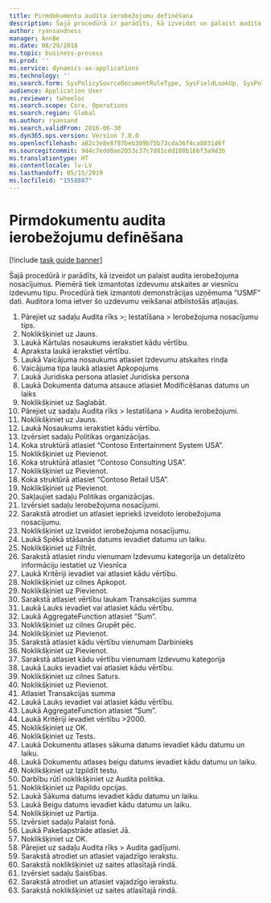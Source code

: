 ```yaml
---
title: Pirmdokumentu audita ierobežojumu definēšana
description: Šajā procedūrā ir parādīts, kā izveidot un palaist audita ierobežojuma nosacījumus.
author: ryansandness
manager: AnnBe
ms.date: 08/29/2018
ms.topic: business-process
ms.prod: ''
ms.service: dynamics-ax-applications
ms.technology: ''
ms.search.form: SysPolicySourceDocumentRuleType, SysFieldLookUp, SysPolicyListPage, SysPolicy, AuditPolicyRule, SysQueryForm, SysQueryFieldLookUp, AuditPolicyDateSelection, AuditPolicyAdditionalOption, BatchJob, CaseDetail
audience: Application User
ms.reviewer: twheeloc
ms.search.scope: Core, Operations
ms.search.region: Global
ms.author: ryansand
ms.search.validFrom: 2016-06-30
ms.dyn365.ops.version: Version 7.0.0
ms.openlocfilehash: a82c3e8e8787beb309b75b73cda36f4ca8031d6f
ms.sourcegitcommit: 9d4c7edd0ae2053c37c7d81cdd180b16bf3a9d3b
ms.translationtype: HT
ms.contentlocale: lv-LV
ms.lasthandoff: 05/15/2019
ms.locfileid: "1558887"
---
```

# <a name="define-audit-policies-for-source-documents"></a>Pirmdokumentu audita ierobežojumu definēšana

[!include [task guide banner](../../includes/task-guide-banner.md)]

Šajā procedūrā ir parādīts, kā izveidot un palaist audita ierobežojuma nosacījumus. Piemērā tiek izmantotas izdevumu atskaites ar viesnīcu izdevumu tipu. Procedūrā tiek izmantoti demonstrācijas uzņēmuma “USMF” dati. Auditora loma ietver šo uzdevumu veikšanai atbilstošās atļaujas.

1. Pārejiet uz sadaļu Audita rīks >; Iestatīšana > Ierobežojuma nosacījumu tips.
2. Noklikšķiniet uz Jauns.
3. Laukā Kārtulas nosaukums ierakstiet kādu vērtību.
4. Apraksta laukā ierakstiet vērtību.
5. Laukā Vaicājuma nosaukums atlasiet Izdevumu atskaites rinda
6. Vaicājuma tipa laukā atlasiet Apkopojums
7. Laukā Juridiska persona atlasiet Juridiska persona
8. Laukā Dokumenta datuma atsauce atlasiet Modificēšanas datums un laiks
9. Noklikšķiniet uz Saglabāt.
10. Pārejiet uz sadaļu Audita rīks > Iestatīšana > Audita ierobežojumi.
11. Noklikšķiniet uz Jauns.
12. Laukā Nosaukums ierakstiet kādu vērtību.
13. Izvērsiet sadaļu Politikas organizācijas.
14. Koka struktūrā atlasiet “Contoso Entertainment System USA”.
15. Noklikšķiniet uz Pievienot.
16. Koka struktūrā atlasiet “Contoso Consulting USA”.
17. Noklikšķiniet uz Pievienot.
18. Koka struktūrā atlasiet “Contoso Retail USA”.
19. Noklikšķiniet uz Pievienot.
20. Sakļaujiet sadaļu Politikas organizācijas.
21. Izvērsiet sadaļu Ierobežojuma nosacījumi.
22. Sarakstā atrodiet un atlasiet iepriekš izveidoto ierobežojuma nosacījumu.
23. Noklikšķiniet uz Izveidot ierobežojuma nosacījumu.
24. Laukā Spēkā stāšanās datums ievadiet datumu un laiku.
25. Noklikšķiniet uz Filtrēt.
26. Sarakstā atlasiet rindu vienumam Izdevumu kategorija un detalizēto informāciju iestatiet uz Viesnīca
27. Laukā Kritēriji ievadiet vai atlasiet kādu vērtību.
28. Noklikšķiniet uz cilnes Apkopot.
29. Noklikšķiniet uz Pievienot.
30. Sarakstā atlasiet vērtību laukam Transakcijas summa
31. Laukā Lauks ievadiet vai atlasiet kādu vērtību.
32. Laukā AggregateFunction atlasiet “Sum”.
33. Noklikšķiniet uz cilnes Grupēt pēc.
34. Noklikšķiniet uz Pievienot.
35. Sarakstā atlasiet kādu vērtību vienumam Darbinieks  
36. Noklikšķiniet uz Pievienot.
37. Sarakstā atlasiet kādu vērtību vienumam Izdevumu kategorija
38. Laukā Lauks ievadiet vai atlasiet kādu vērtību.
39. Noklikšķiniet uz cilnes Saturs.
40. Noklikšķiniet uz Pievienot.
41. Atlasiet Transakcijas summa
42. Laukā Lauks ievadiet vai atlasiet kādu vērtību.
43. Laukā AggregateFunction atlasiet “Sum”.
44. Laukā Kritēriji ievadiet vērtību >2000.
45. Noklikšķiniet uz OK.
46. Noklikšķiniet uz Tests.
47. Laukā Dokumentu atlases sākuma datums ievadiet kādu datumu un laiku.
48. Laukā Dokumentu atlases beigu datums ievadiet kādu datumu un laiku.
49. Noklikšķiniet uz Izpildīt testu.
50. Darbību rūtī noklikšķiniet uz Audita politika.
51. Noklikšķiniet uz Papildu opcijas.
52. Laukā Sākuma datums ievadiet kādu datumu un laiku.
53. Laukā Beigu datums ievadiet kādu datumu un laiku.
54. Noklikšķiniet uz Partija.
55. Izvērsiet sadaļu Palaist fonā.
56. Laukā Pakešapstrāde atlasiet Jā.
57. Noklikšķiniet uz OK.
58. Pārejiet uz sadaļu Audita rīks > Audita gadījumi.
59. Sarakstā atrodiet un atlasiet vajadzīgo ierakstu.
60. Sarakstā noklikšķiniet uz saites atlasītajā rindā.
61. Izvērsiet sadaļu Saistības.
62. Sarakstā atrodiet un atlasiet vajadzīgo ierakstu.
63. Sarakstā noklikšķiniet uz saites atlasītajā rindā.

